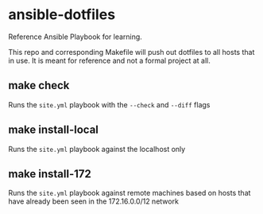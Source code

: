 # ansible-dotfiles
Reference Ansible Playbook for learning.

This repo and corresponding Makefile will push out dotfiles to all hosts that
in use. It is meant for reference and not a formal project at all.

## make check

Runs the `site.yml` playbook with the `--check` and `--diff` flags

## make install-local

Runs the `site.yml` playbook against the localhost only

## make install-172

Runs the `site.yml` playbook against remote machines based on hosts that have
already been seen in the 172.16.0.0/12 network
